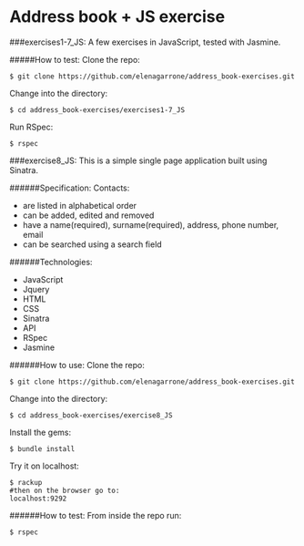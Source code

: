 Address book + JS exercise
==========================
###exercises1-7_JS:
A few exercises in JavaScript, tested with Jasmine.

#####How to test:
Clone the repo:
```shell
$ git clone https://github.com/elenagarrone/address_book-exercises.git
```
Change into the directory:
```shell
$ cd address_book-exercises/exercises1-7_JS
```
Run RSpec:
```shell
$ rspec
```

###exercise8_JS:
This is a simple single page application built using Sinatra.

######Specification:
Contacts:
- are listed in alphabetical order
- can be added, edited and removed
- have a name(required), surname(required), address, phone number, email
- can be searched using a search field

######Technologies:
- JavaScript
- Jquery
- HTML
- CSS
- Sinatra
- API
- RSpec
- Jasmine

######How to use:
Clone the repo:
```shell
$ git clone https://github.com/elenagarrone/address_book-exercises.git
```
Change into the directory:
```shell
$ cd address_book-exercises/exercise8_JS
```
Install the gems:
```shell
$ bundle install
```
Try it on localhost:
```shell
$ rackup
#then on the browser go to:
localhost:9292
```

######How to test:
From inside the repo run:
```shell
$ rspec
```
